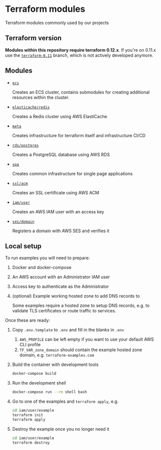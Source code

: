 # Terraform modules

Terraform modules commonly used by our projects

## Terraform version

**Modules within this repository require terraform 0.12.x**.
If you're on 0.11.x use the [`terraform-0.11`](https://github.com/codequest-eu/terraform-modules/tree/terraform-0.11) branch, which is not actively developed anymore.

## Modules

- [`ecs`](./ecs)

  Creates an ECS cluster, contains submodules for creating additional resources within the cluster.

- [`elasticache/redis`](./elasticache/redis)

  Creates a Redis cluster using AWS ElastiCache

- [`meta`](./meta)

  Creates infrastructure for terraform itself and infrastructure CI/CD

- [`rds/postgres`](./rds/postgres)

  Creates a PostgreSQL database using AWS RDS

- [`spa`](./spa)

  Creates common infrastructure for single page applications

- [`ssl/acm`](./ssl/acm)

  Creates an SSL certificate using AWS ACM

- [`iam/user`](./iam/user)

  Creates an AWS IAM user with an access key

- [`ses/domain`](./ses/domain)

  Registers a domain with AWS SES and verifies it

## Local setup

To run examples you will need to prepare:

1. Docker and docker-compose
1. An AWS account with an Administrator IAM user
1. Access key to authenticate as the Administrator
1. (optional) Example working hosted zone to add DNS records to

   Some examples require a hosted zone to setup DNS records, e.g. to validate TLS certificates or route traffic to services.

Once these are ready:

1. Copy `.env.template` to `.env` and fill in the blanks in `.env`

   1. `AWS_PROFILE` can be left empty if you want to use your default AWS CLI profile
   2. `TF_VAR_zone_domain` should contain the example hosted zone domain, e.g. `terraform-examples.com`

2. Build the container with development tools

   ```sh
   docker-compose build
   ```

3. Run the development shell

   ```sh
   docker-compose run --rm shell bash
   ```

4. Go to one of the examples and `terraform apply`, e.g.

   ```sh
   cd iam/user/example
   terraform init
   terraform apply
   ```

5. Destroy the example once you no longer need it

   ```sh
   cd iam/user/example
   terraform destroy
   ```
